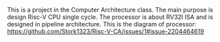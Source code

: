 This is a project in the Computer Architecture class. The main purpose is design Risc-V CPU single cycle.
The processor is about RV32I ISA and is designed in pipeline architecture.
This is the diagram of processor:
https://github.com/Stork1323/Risc-V-CA/issues/1#issue-2204464619
